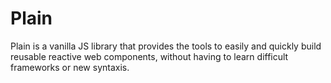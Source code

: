# Plain
Plain is a vanilla JS library that provides the tools to easily and quickly build reusable reactive web components, without having to learn difficult frameworks or new syntaxis.
